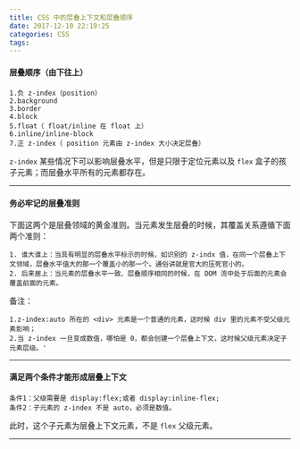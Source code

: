 ```yaml
---
title: CSS 中的层叠上下文和层叠顺序
date: 2017-12-10 22:19:25
categories: CSS
tags:
---
```



#### 层叠顺序（由下往上）

	1.负 z-index（position）
	2.background
	3.border
	4.block
	5.float（ float/inline 在 float 上）
	6.inline/inline-block
	7.正 z-index（ position 元素由 z-index 大小决定层叠）

`z-index` 某些情况下可以影响层叠水平，但是只限于定位元素以及 `flex` 盒子的孩子元素；而层叠水平所有的元素都存在。	

---

#### 务必牢记的层叠准则
下面这两个是层叠领域的黄金准则。当元素发生层叠的时候，其覆盖关系遵循下面两个准则：

	1. 谁大谁上：当具有明显的层叠水平标示的时候，如识别的 z-indx 值，在同一个层叠上下文领域，层叠水平值大的那一个覆盖小的那一个。通俗讲就是官大的压死官小的。
	2. 后来居上：当元素的层叠水平一致、层叠顺序相同的时候，在 DOM 流中处于后面的元素会覆盖前面的元素。

备注：

	1.z-index:auto 所在的 <div> 元素是一个普通的元素，这时候 div 里的元素不受父级元素影响；
	2.当 z-index 一旦变成数值，哪怕是 0，都会创建一个层叠上下文，这时候父级元素决定子元素层级。'
	
---

#### 满足两个条件才能形成层叠上下文

	条件1：父级需要是 display:flex;或者 display:inline-flex;
	条件2：子元素的 z-index 不是 auto，必须是数值。
	
此时，这个子元素为层叠上下文元素，不是 `flex` 父级元素。

----
